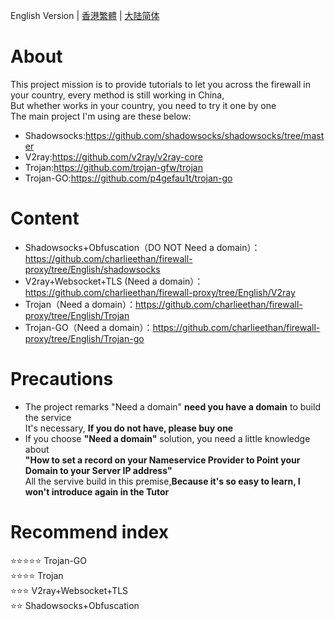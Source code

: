 English Version | [香港繁體](https://github.com/charlieethan/firewall-proxy/tree/traditional) | [大陆简体](https://github.com/charlieethan/firewall-proxy/tree/master)
# About
This project mission is to provide tutorials to let you across the firewall in your country, every method is still working in China,   
But whether works in your country, you need to try it one by one    
The main project I'm using are these below:     
- Shadowsocks:https://github.com/shadowsocks/shadowsocks/tree/master    
- V2ray:https://github.com/v2ray/v2ray-core     
- Trojan:https://github.com/trojan-gfw/trojan     
- Trojan-GO:https://github.com/p4gefau1t/trojan-go
# Content
- Shadowsocks+Obfuscation（DO NOT Need a domain）：  
https://github.com/charlieethan/firewall-proxy/tree/English/shadowsocks    
- V2ray+Websocket+TLS (Need a domain）：   
https://github.com/charlieethan/firewall-proxy/tree/English/V2ray           
- Trojan（Need a domain）：https://github.com/charlieethan/firewall-proxy/tree/English/Trojan
- Trojan-GO（Need a domain）：https://github.com/charlieethan/firewall-proxy/tree/English/Trojan-go   
# Precautions
- The project remarks "Need a domain" **need you have a domain** to build the service   
 It's necessary, **If you do not have, please buy one**    
- If you choose **"Need a domain"** solution, you need a little knowledge about     
**"How to set a record on your Nameservice Provider to Point your Domain to your Server IP address"**   
All the servive build in this premise,**Because it's so easy to learn, I won't introduce again in the Tutor** 
# Recommend index 
⭐⭐⭐⭐⭐ Trojan-GO       
⭐⭐⭐⭐ Trojan             
⭐⭐⭐ V2ray+Websocket+TLS       
⭐⭐ Shadowsocks+Obfuscation    

